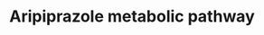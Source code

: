 ---
annotations:
- id: PW:0001229
  parent: classic metabolic pathway
  type: Pathway Ontology
  value: xenobiotic metabolic pathway
- id: PW:0000375
  parent: regulatory pathway
  type: Pathway Ontology
  value: phase I biotransformation pathway via cytochrome P450
authors:
- Egonw
- MaintBot
- Eweitz
description: The CYP P450 metabolism of aripiprazole has been studied and described
  in several papers (like the one in the bibliography), except for the original primary
  literature describing the experiments and the exact metabolite structures. The two
  CYPs are said to be involved in N-dealkylation and dehydrogenation.
last-edited: 2021-05-22
ndex: 660f0438-8b65-11eb-9e72-0ac135e8bacf
organisms:
- Homo sapiens
redirect_from:
- /index.php/Pathway:WP2640
- /instance/WP2640
revision: null
schema-jsonld:
- '@context': https://schema.org/
  '@id': https://wikipathways.github.io/pathways/WP2640.html
  '@type': Dataset
  creator:
    '@type': Organization
    name: WikiPathways
  description: The CYP P450 metabolism of aripiprazole has been studied and described
    in several papers (like the one in the bibliography), except for the original
    primary literature describing the experiments and the exact metabolite structures.
    The two CYPs are said to be involved in N-dealkylation and dehydrogenation.
  keywords:
  - CYP2D6
  - CYP3A43
  - Product
  - aripiprazole
  - dehydroaripiprazole
  license: CC0
  name: Aripiprazole metabolic pathway
seo: CreativeWork
title: Aripiprazole metabolic pathway
wpid: WP2640
---